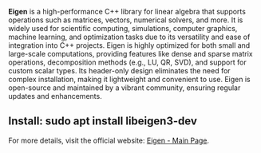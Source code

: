 **Eigen** is a high-performance C++ library for linear algebra that supports operations such as matrices, vectors, numerical solvers, and more. It is widely used for scientific computing, simulations, computer graphics, machine learning, and optimization tasks due to its versatility and ease of integration into C++ projects. Eigen is highly optimized for both small and large-scale computations, providing features like dense and sparse matrix operations, decomposition methods (e.g., LU, QR, SVD), and support for custom scalar types. Its header-only design eliminates the need for complex installation, making it lightweight and convenient to use. Eigen is open-source and maintained by a vibrant community, ensuring regular updates and enhancements.

## Install: sudo apt install libeigen3-dev

For more details, visit the official website: [Eigen - Main Page](https://eigen.tuxfamily.org/index.php?title=Main_Page).

